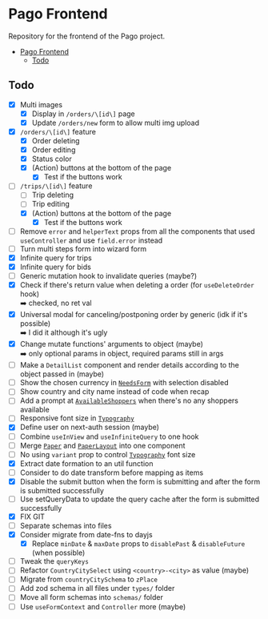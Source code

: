 # Pago Frontend

Repository for the frontend of the Pago project.

- [Pago Frontend](#pago-frontend)
  - [Todo](#todo)

## Todo

- [x] Multi images
  - [x] Display in `/orders/\[id\]` page
  - [x] Update `/orders/new` form to allow multi img upload
- [x] `/orders/\[id\]` feature
  - [x] Order deleting
  - [x] Order editing
  - [x] Status color
  - [x] (Action) buttons at the bottom of the page
    - [x] Test if the buttons work
- [ ] `/trips/\[id\]` feature
  - [ ] Trip deleting
  - [ ] Trip editing
  - [x] (Action) buttons at the bottom of the page
    - [x] Test if the buttons work
- [ ] Remove `error` and `helperText` props from all the components that used
      `useController` and use `field.error` instead
- [ ] Turn multi steps form into wizard form
- [x] Infinite query for trips
- [x] Infinite query for bids
- [ ] Generic mutation hook to invalidate queries (maybe?)
- [x] Check if there's return value when deleting a order (for `useDeleteOrder` hook)  
       :arrow_right: checked, no ret val
- [x] Universal modal for canceling/postponing order by generic (idk if it's possible)  
       :arrow_right: I did it although it's ugly
- [x] Change mutate functions' arguments to object (maybe)  
       :arrow_right: only optional params in object, required params still in args
- [ ] Make a `DetailList` component and render details according to the object passed in (maybe)
- [ ] Show the chosen currency in [`NeedsForm`](/src/components/forms/NeedsForm.tsx) with selection disabled
- [ ] Show country and city name instead of code when recap
- [ ] Add a prompt at [`AvailableShoppers`](/src/components/AvailableShoppers.tsx) when there's no any shoppers available
- [ ] Responsive font size in [`Typography`](/src/components/ui/Typography.tsx)
- [x] Define user on next-auth session (maybe)
- [ ] Combine `useInView` and `useInfiniteQuery` to one hook
- [ ] Merge [`Paper`](/src/components/ui/Paper.tsx) and [`PaperLayout`](/src/components/layouts/PaperLayout.tsx) into one component
- [ ] No using `variant` prop to control [`Typography`](/src/components/ui/Typography.tsx) font size
- [x] Extract date formation to an util function
- [ ] Consider to do date transform before mapping as items
- [x] Disable the submit button when the form is submitting and after the form is submitted successfully
- [ ] Use setQueryData to update the query cache after the form is submitted successfully
- [x] FIX GIT
- [ ] Separate schemas into files
- [x] Consider migrate from date-fns to dayjs
  - [x] Replace `minDate` & `maxDate` props to `disablePast` & `disableFuture` (when possible)
- [ ] Tweak the `queryKeys`
- [ ] Refactor `CountryCitySelect` using `<country>-<city>` as value (maybe)
- [ ] Migrate from `countryCitySchema` to `zPlace`
- [ ] Add zod schema in all files under `types/` folder
- [ ] Move all form schemas into `schemas/` folder
- [ ] Use `useFormContext` and `Controller` more (maybe)
